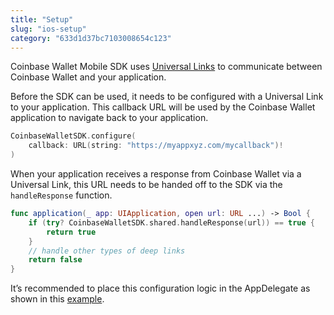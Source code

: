 ```yaml
---
title: "Setup"
slug: "ios-setup"
category: "633d1d37bc7103008654c123"
---
```


Coinbase Wallet Mobile SDK uses [Universal Links](https://developer.apple.com/ios/universal-links/) to communicate between Coinbase Wallet and your application.

Before the SDK can be used, it needs to be configured with a Universal Link to your application. This callback URL will be used by the Coinbase Wallet application to navigate back to your application.

```swift
CoinbaseWalletSDK.configure(
    callback: URL(string: "https://myappxyz.com/mycallback")!
)
```

When your application receives a response from Coinbase Wallet via a Universal Link, this URL needs to be handed off to the SDK via the `handleResponse` function.

```swift
func application(_ app: UIApplication, open url: URL ...) -> Bool {
    if (try? CoinbaseWalletSDK.shared.handleResponse(url)) == true {
        return true
    }
    // handle other types of deep links
    return false
}
```

It’s recommended to place this configuration logic in the AppDelegate as shown in this [example](https://github.com/coinbase/wallet-mobile-sdk/blob/master/ios/example/SampleClient/AppDelegate.swift#L19).